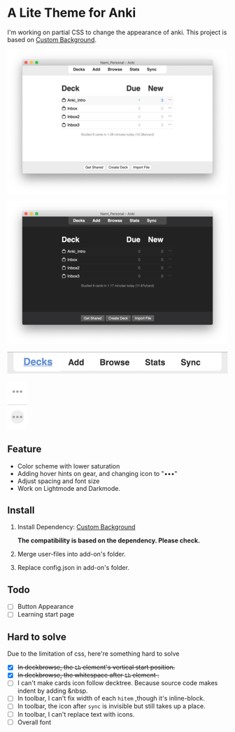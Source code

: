 # A Lite Theme for Anki

I'm working on partial CSS to change the appearance of anki. This project is based on [Custom Background](https://github.com/AnKingMed/Custom-background-image-and-gear-icon).

![light](media/light.png)

![dark](media/dark.png)

![bar](media/bar.png)

![hints](media/hints.png)

## Feature

- Color scheme with lower saturation
- Adding hover hints on gear, and changing icon to "•••"
- Adjust spacing and font size
- Work on Lightmode and Darkmode.

## Install

1. Install Dependency: [Custom Background](https://github.com/AnKingMed/Custom-background-image-and-gear-icon)

   **The compatibility is based on the dependency. Please check.**

2. Merge user-files into add-on's folder.

3. Replace config.json in add-on's folder.

## Todo

- [ ] Button Appearance
- [ ] Learning start page

## Hard to solve

Due to the limitation of css, here're something hard to solve

- [x] ~~In deckbrowse, the `th` element's vertical start position.~~
- [x] ~~In deckbrowse, the whitespace after `th` element .~~
- [ ] I can't make cards icon follow decktree. Because source code makes indent by adding &nbsp.
- [ ] In toolbar, I can't fix width of each `hitem` ,though it's inline-block.
- [ ] In toolbar, the icon after `sync` is invisible but still takes up a place.
- [ ] In toolbar, I can't replace text with icons.
- [ ] Overall font